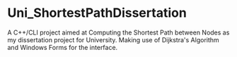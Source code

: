 # Uni_ShortestPathDissertation
A C++/CLI project aimed at Computing the Shortest Path between Nodes as my dissertation project for University. Making use of Dijkstra's Algorithm and Windows Forms for the interface.
